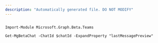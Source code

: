 ```yaml
---
description: "Automatically generated file. DO NOT MODIFY"
---
```


```powershellv2

Import-Module Microsoft.Graph.Beta.Teams

Get-MgBetaChat -ChatId $chatId -ExpandProperty "lastMessagePreview" 

```